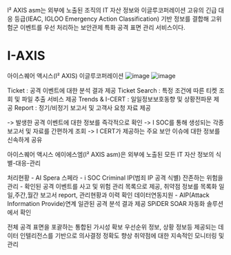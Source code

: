 I² AXIS asm는 외부에 노출된 조직의 IT 자산 정보와 이글루코퍼레이션 고유의 긴급 대응 등급(IEAC, IGLOO Emergency Action Classification) 기반 정보를 결합해 
고위험군 이벤트를 우선 처리하는 보안관제 특화 공격 표면 관리 서비스이다.

# I-AXIS
 아이스퀘어 액시스(I² AXIS) 이글루코퍼레이션
![image](https://github.com/user-attachments/assets/6ce278c6-1375-495b-b0fe-7b0225e66e4c)
![image](https://github.com/user-attachments/assets/f71f4113-d182-4b57-846e-701d8e04f0ac)

Ticket : 공격 이벤트에 대한 분석 결과 제공
Ticket Search : 특정 조건에 따른 티켓 조회 및 파일 추출 서비스 제공
Trends & I-CERT : 일일정보보호동향 및 상황전파문 제공
Report : 정기/비정기 보고서 및 고객사 요청 자료 제공

-> 발생한 공격 이벤트에 대한 정보를 즉각적으로 확인
-> I SOC를 통해 생성되는 각종 보고서 및 자료를 간편하게 조회
-> I CERT가 제공하는 주요 보안 이슈에 대한 정보를 신속하게 공유

아이스퀘어 액시스 에이에스엠(I² AXIS asm)은 외부에 노출된 모든 IT 자산 정보의 식별-대응-관리

처리현황 - AI Spera 스페라 - i SOC Criminal IP(범죄 IP 공격 식별)
잔존하는 위험을 관리 - 확인된 공격 이벤트를 사고 및 위험 관리 목록으로 제공, 취약점 정보를 목록화 
일일,주간,월간 보고서 report, 관리현황과 이력 확인
데이터연동지원 - AIP(Attack Information Provide)연계 일관된 공격 분석 결과 제공
SPiDER SOAR 자동화 솔루션에서 확인

전체 공격 표면을 포괄하는 통합된 가시성 확보
우선순위 정보, 상황 정보등 제공되는 데이터 인텔리전스를 기반으로 의사결정 정확도 향상
취약점에 대한 지속적인 모니터링 및 관리
